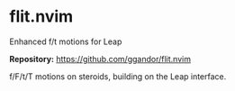 # flit.nvim

Enhanced f/t motions for Leap

**Repository:** <https://github.com/ggandor/flit.nvim>

f/F/t/T motions on steroids, building on the Leap interface.

<!-- vim: set ft=markdown: -->